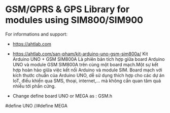 GSM/GPRS & GPS Library for modules using SIM800/SIM900
======

For informations and support:
- https://ahtlab.com
- https://ahtlab.com/san-pham/kit-arduino-uno-gsm-sim800a/
Kit Arduino UNO + GSM SIM800A
Là phiên bản tích hợp giữa board Arduino UNO và module GSM SIM800A trên cùng một board mạch.Một sự kết hợp hoàn hảo giữa việc kết nối Arduino và module SIM. Board mạch với kích thước chuẩn của Arduino UNO, dễ sử dụng thích hợp cho các dự án IoT, điều khiển qua SMS, thoại, internet,… mà không cần quan tâm quá nhiều tới phần cứng.

- Change define board UNO or MEGA as : GSM.h

#define UNO
//#define MEGA
